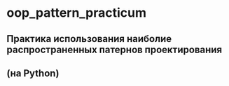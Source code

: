 # oop_pattern_practicum
## Практика использования наиболие распространенных патернов проектирования
## (на Python)
